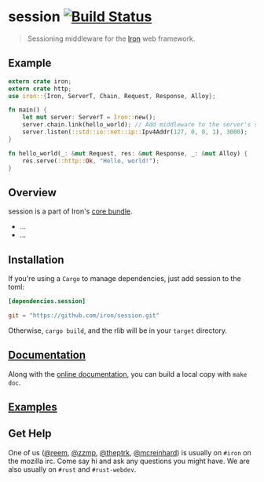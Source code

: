 session [![Build Status](https://secure.travis-ci.org/iron/session.png?branch=master)](https://travis-ci.org/iron/session)
====

> Sessioning middleware for the [Iron](https://github.com/iron/iron) web framework.

## Example

```rust
extern crate iron;
extern crate http;
use iron::{Iron, ServerT, Chain, Request, Response, Alloy};

fn main() {
    let mut server: ServerT = Iron::new();
    server.chain.link(hello_world); // Add middleware to the server's stack
    server.listen(::std::io::net::ip::Ipv4Addr(127, 0, 0, 1), 3000);
}

fn hello_world(_: &mut Request, res: &mut Response, _: &mut Alloy) {
    res.serve(::http::Ok, "Hello, world!");
}
```

## Overview

session is a part of Iron's [core bundle](https://github.com/iron/core).

- ...
- ...

## Installation

If you're using a `Cargo` to manage dependencies, just add session to the toml:

```toml
[dependencies.session]

git = "https://github.com/iron/session.git"
```

Otherwise, `cargo build`, and the rlib will be in your `target` directory.

## [Documentation](http://docs.ironframework.io/core/session)

Along with the [online documentation](http://docs.ironframework.io/core/session),
you can build a local copy with `make doc`.

## [Examples](/examples)

## Get Help

One of us ([@reem](https://github.com/reem/), [@zzmp](https://github.com/zzmp/),
[@theptrk](https://github.com/theptrk/), [@mcreinhard](https://github.com/mcreinhard))
is usually on `#iron` on the mozilla irc. Come say hi and ask any questions you might have.
We are also usually on `#rust` and `#rust-webdev`.
